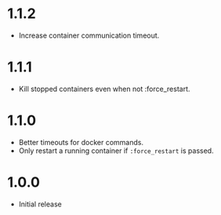 # 1.1.2

* Increase container communication timeout.

# 1.1.1

* Kill stopped containers even when not :force_restart.

# 1.1.0

* Better timeouts for docker commands.
* Only restart a running container if `:force_restart` is passed.

# 1.0.0

* Initial release
